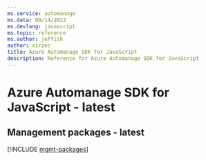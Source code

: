 ```yaml
---
ms.service: automanage
ms.data: 09/14/2022
ms.devlang: javascript
ms.topic: reference
ms.author: jeffish
author: xirzec
title: Azure Automanage SDK for JavaScript
description: Reference for Azure Automanage SDK for JavaScript
---
```

# Azure Automanage SDK for JavaScript - latest

## Management packages - latest
[!INCLUDE [mgmt-packages](automanage-mgmt-index.md)]